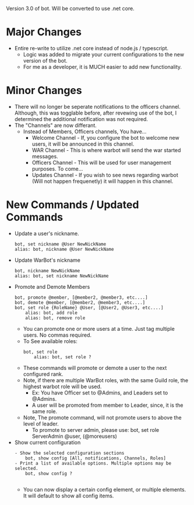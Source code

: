 Version 3.0 of bot. Will be converted to use .net core.

# Major Changes
* Entire re-write to utilize .net core instead of node.js / typescript.
	* Logic was added to migrate your current configurations to the new version of the bot.
	* For me as a developer, it is MUCH easier to add new functionality.

# Minor Changes
* There will no longer be seperate notifications to the officers channel. Although, this was togglable before, after revewing use of the bot, I determined the additional notification was not required.
* The "Channels" are now differant. 
	* Instead of Members, Officers channels, You have...
		* Welcome Channel - If, you configure the bot to welcome new users, it will be announced in this channel.
		* WAR Channel - This is where warbot will send the war started messages.
		* Officers Channel - This will be used for user management purposes. To come...
		* Updates Channel - If you wish to see news regarding warbot (Will not happen frequenetly) it will happen in this channel.

# New Commands / Updated Commands
* Update a user's nickname.
	```
	bot, set nickname @User NewNickName
	alias: bot, nickname @User NewNickName
	```
* Update WarBot's nickname
	```
	bot, nickname NewNickName
	alias: bot, set nickname NewNickName
	```
* Promote and Demote Members
	```
	bot, promote @member, [@member2, @member3, etc....]
	bot, demote @member, [@member2, @member3, etc....]
	bot, set role {RoleName} @User, [@User2, @User3, etc....]
		alias: bot, add role
		alias: bot, remove role
	```
	* You can promote one or more users at a time. Just tag multiple users. No commas required.
	* To See available roles:
		```
		bot, set role
			alias: bot, set role ?
		```
	* These commands will promote or demote a user to the next configured rank.
	* Note, if there are multiple WarBot roles, with the same Guild role, the highest warbot role will be used.
		* Ex: You have Officer set to @Admins, and Leaders set to @Admins.
		* A user will be promoted from member to Leader, since, it is the same role.
	* Note, The promote command, will not promote users to above the level of leader. 
		* To promote to server admin, please use: bot, set role ServerAdmin @user, (@moreusers)
* Show current configuration
	```
	- Show the selected configuration sections
		bot, show config [All, notifications, Channels, Roles]
	- Print a list of available options. Multiple options may be selected.
		bot, show config ?
		
	```
	* You can now display a certain config element, or multiple elements. It will default to show all config items.